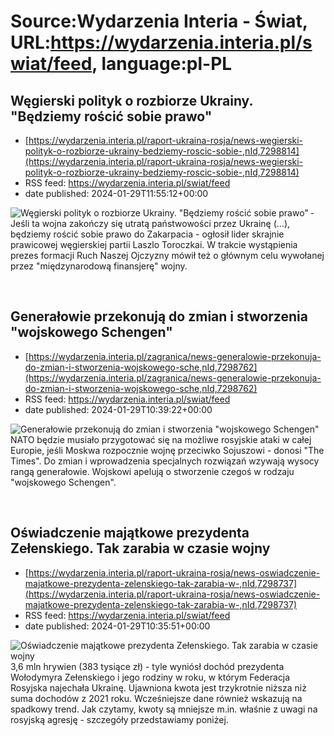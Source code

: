 # Source:Wydarzenia Interia - Świat, URL:https://wydarzenia.interia.pl/swiat/feed, language:pl-PL

## Węgierski polityk o rozbiorze Ukrainy. "Będziemy rościć sobie prawo"
 - [https://wydarzenia.interia.pl/raport-ukraina-rosja/news-wegierski-polityk-o-rozbiorze-ukrainy-bedziemy-roscic-sobie-,nId,7298814](https://wydarzenia.interia.pl/raport-ukraina-rosja/news-wegierski-polityk-o-rozbiorze-ukrainy-bedziemy-roscic-sobie-,nId,7298814)
 - RSS feed: https://wydarzenia.interia.pl/swiat/feed
 - date published: 2024-01-29T11:55:12+00:00

<p><a href="https://wydarzenia.interia.pl/raport-ukraina-rosja/news-wegierski-polityk-o-rozbiorze-ukrainy-bedziemy-roscic-sobie-,nId,7298814"><img align="left" alt="Węgierski polityk o rozbiorze Ukrainy. &quot;Będziemy rościć sobie prawo&quot;" src="https://i.iplsc.com/wegierski-polityk-o-rozbiorze-ukrainy-bedziemy-roscic-sobie/000IHJE18NL4QFXF-C321.jpg" /></a>- Jeśli ta wojna zakończy się utratą państwowości przez Ukrainę (...), będziemy rościć sobie prawo do Zakarpacia - ogłosił lider skrajnie prawicowej węgierskiej partii Laszlo Toroczkai. W trakcie wystąpienia prezes formacji Ruch Naszej Ojczyzny mówił też o głównym celu wywołanej przez &quot;międzynarodową finansjerę&quot; wojny. </p><br clear="all" />

## Generałowie przekonują do zmian i stworzenia "wojskowego Schengen"
 - [https://wydarzenia.interia.pl/zagranica/news-generalowie-przekonuja-do-zmian-i-stworzenia-wojskowego-sche,nId,7298762](https://wydarzenia.interia.pl/zagranica/news-generalowie-przekonuja-do-zmian-i-stworzenia-wojskowego-sche,nId,7298762)
 - RSS feed: https://wydarzenia.interia.pl/swiat/feed
 - date published: 2024-01-29T10:39:22+00:00

<p><a href="https://wydarzenia.interia.pl/zagranica/news-generalowie-przekonuja-do-zmian-i-stworzenia-wojskowego-sche,nId,7298762"><img align="left" alt="Generałowie przekonują do zmian i stworzenia &quot;wojskowego Schengen&quot;" src="https://i.iplsc.com/generalowie-przekonuja-do-zmian-i-stworzenia-wojskowego-sche/000IHIC2CHHX9HOX-C321.jpg" /></a>NATO będzie musiało przygotować się na możliwe rosyjskie ataki w całej Europie, jeśli Moskwa rozpocznie wojnę przeciwko Sojuszowi - donosi &quot;The Times&quot;. Do zmian i wprowadzenia specjalnych rozwiązań wzywają wysocy rangą generałowie. Wojskowi apelują o stworzenie czegoś w rodzaju &quot;wojskowego Schengen&quot;.</p><br clear="all" />

## Oświadczenie majątkowe prezydenta Zełenskiego. Tak zarabia w czasie wojny
 - [https://wydarzenia.interia.pl/raport-ukraina-rosja/news-oswiadczenie-majatkowe-prezydenta-zelenskiego-tak-zarabia-w-,nId,7298737](https://wydarzenia.interia.pl/raport-ukraina-rosja/news-oswiadczenie-majatkowe-prezydenta-zelenskiego-tak-zarabia-w-,nId,7298737)
 - RSS feed: https://wydarzenia.interia.pl/swiat/feed
 - date published: 2024-01-29T10:35:51+00:00

<p><a href="https://wydarzenia.interia.pl/raport-ukraina-rosja/news-oswiadczenie-majatkowe-prezydenta-zelenskiego-tak-zarabia-w-,nId,7298737"><img align="left" alt="Oświadczenie majątkowe prezydenta Zełenskiego. Tak zarabia w czasie wojny" src="https://i.iplsc.com/oswiadczenie-majatkowe-prezydenta-zelenskiego-tak-zarabia-w/000IHIHKD294TTMP-C321.jpg" /></a>3,6 mln hrywien (383 tysiące zł) - tyle wyniósł dochód prezydenta Wołodymyra Zełenskiego i jego rodziny w roku, w którym Federacja Rosyjska najechała Ukrainę. Ujawniona kwota jest trzykrotnie niższa niż suma dochodów z 2021 roku. Wcześniejsze dane również wskazują na spadkowy trend. Jak czytamy, kwoty są mniejsze m.in. właśnie z uwagi na rosyjską agresję - szczegóły przedstawiamy poniżej.</p><br clear="all" />

